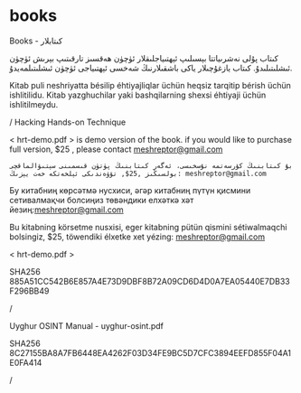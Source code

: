 # books
Books - كىتابلار 

كىتاب پۇلى نەشرىياتتا بېسىلىپ ئېھتىياجلىقلار ئۈچۈن ھەقسىز تارقىتىپ بېرىش ئۈچۈن ئىشلىتىلىدۇ.  كىتاب يازغۇچىلار ياكى باشقىلارنىڭ شەخسى ئېھتىياجى ئۈچۈن ئىشلىتىلمەيدۇ. 

Kitab puli neshriyatta bésilip éhtiyajliqlar üchün heqsiz tarqitip bérish üchün ishlitilidu.  Kitab yazghuchilar yaki bashqilarning shexsi éhtiyaji üchün ishlitilmeydu. 


/
Hacking Hands-on Technique

 < hrt-demo.pdf  > is demo version of the book. if you would like to purchase full version, $25 , please contact <meshreptor@gmail.com>
 
    بۇ كىتابنىڭ كۆرسەتمە نۇسخىسى، ئەگەر كىتابنىڭ پۈتۈن قىسمىنى سېتىۋالماقچى بولسىڭىز ,25$, تۆۋەندىكى ئېلخەتكە خەت يېزىڭ: meshreptor@gmail.com
   
  Бу китабниң көрсәтмә нусхиси, әгәр китабниң пүтүн қисмини сетивалмақчи болсиңиз төвәндики елхәткә хәт йезиң:meshreptor@gmail.com
      
  Bu kitabning körsetme nusxisi, eger kitabning pütün qismini sétiwalmaqchi bolsingiz, $25,  töwendiki élxetke xet yézing: meshreptor@gmail.com

  

   < hrt-demo.pdf >

SHA256          885A51CC542B6E857A4E73D9DBF8B72A09CD6D4D0A7EA05440E7DB33F296BB49

/

Uyghur OSINT Manual - 
uyghur-osint.pdf

SHA256          8C27155BA8A7FB6448EA4262F03D34FE9BC5D7CFC3894EEFD855F04A1E0FA414

/


